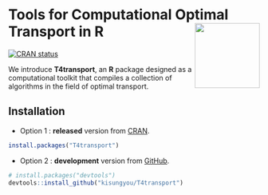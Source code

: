 
<!-- README.md is generated from README.Rmd. Please edit that file -->

# Tools for Computational Optimal Transport in R <a href='https://www.kisungyou.com/T4transport/'><img src='man/figures/logo.png' align="right" width="130" /></a>

<!-- badges: start -->

[![CRAN
status](https://www.r-pkg.org/badges/version/T4transport)](https://CRAN.R-project.org/package=T4transport)
<!-- badges: end -->

We introduce **T4transport**, an **R** package designed as a
computational toolkit that compiles a collection of algorithms in the
field of optimal transport.

## Installation

- Option 1 : **released** version from
  [CRAN](https://CRAN.R-project.org).

``` r
install.packages("T4transport")
```

- Option 2 : **development** version from [GitHub](https://github.com/).

``` r
# install.packages("devtools")
devtools::install_github("kisungyou/T4transport")
```
